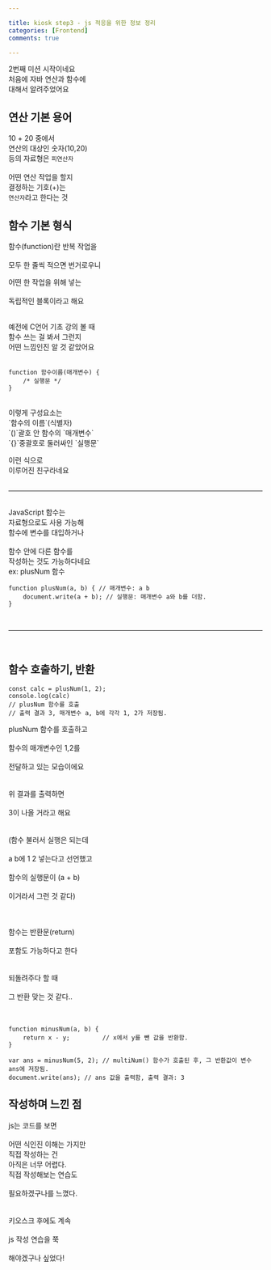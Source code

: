 ```yaml
---

title: kiosk step3 - js 적응을 위한 정보 정리 
categories: [Frontend]
comments: true

---
```


2번째 미션 시작이네요<br/> 
처음에 자바 연산과 함수에<br/> 
대해서 알려주었어요<br/>  

## 연산 기본 용어 

10 + 20 중에서<br/> 
연산의 대상인 숫자(10,20)<br/> 
등의 자료형은 `피연산자`<br/> 
<br/>
어떤 연산 작업을 할지<br/> 
결정하는 기호(+)는<br/> 
`연산자`라고 한다는 것<br/> 


## 함수 기본 형식 

함수(function)란 반복 작업을<br/>   
모두 한 줄씩 적으면 번거로우니<br/>  

어떤 한 작업을 위해 넣는<br/>  
독립적인 블록이라고 해요<br/>  

<br/>
예전에 C언어 기초 강의 볼 때<br/> 
함수 쓰는 걸 봐서 그런지<br/>  
어떤 느낌인진 알 것 같았어요<br/> 
<br/> 

```
function 함수이름(매개변수) {
	/* 실행문 */
}
``` 
<br/>
이렇게 구성요소는<br/> 
`함수의 이름`(식별자)<br/> 
`()`괄호 안 함수의 `매개변수`<br/> 
`{}`중괄호로 둘러싸인 `실행문`<br/> 

이런 식으로<br/> 
이루어진 친구라네요<br/> 
<br/>

*** 

<br/>
 JavaScript 함수는<br/> 
 자료형으로도 사용 가능해<br/>  
 함수에 변수를 대입하거나<br/> 
 <br/>
 함수 안에 다른 함수를<br/>  
 작성하는 것도 가능하다네요<br/>  
 ex: plusNum 함수<br/> 
 
 
``` 
function plusNum(a, b) { // 매개변수: a b
	document.write(a + b); // 실행문: 매개변수 a와 b를 더함.
}
``` 
<br/> 

*** 

<br/> 

## 함수 호출하기, 반환

``` 
const calc = plusNum(1, 2);
console.log(calc)
// plusNum 함수를 호출
// 출력 결과 3, 매개변수 a, b에 각각 1, 2가 저장됨.
``` 

plusNum 함수를 호출하고<br/>  
함수의 매개변수인 1,2를<br/>  
전달하고 있는 모습이에요<br/>  
<br/>
위 결과를 출력하면<br/>  
3이 나올 거라고 해요<br/>  
<br/>
(함수 불러서 실행은 되는데<br/>  
a b에 1 2 넣는다고 선언했고<br/>  
함수의 실행문이 (a + b)<br/>  
이거라서 그런 것 같다)<br/>  
<br/>
<br/>
함수는 반환문(return)<br/>  
포함도 가능하다고 한다<br/>    
<br/>
되돌려주다 할 때<br/>  
그 반환 맞는 것 같다..<br/>  
<br/> 

``` 
function minusNum(a, b) {
    return x - y;         // x에서 y를 뺀 값을 반환함.
}

var ans = minusNum(5, 2); // multiNum() 함수가 호출된 후, 그 반환값이 변수 ans에 저장됨.
document.write(ans); // ans 값을 출력함, 출력 결과: 3
``` 

## 작성하며 느낀 점 

js는 코드를 보면<br/>  
어떤 식인진 이해는 가지만<br/> 
직접 작성하는 건<br/> 
아직은 너무 어렵다. 
<br/>
직접 작성해보는 연습도<br/>  
필요하겠구나를 느꼈다.<br/>  
<br/>
키오스크 후에도 계속<br/>  
js 작성 연습을 쭉<br/>  
해야겠구나 싶었다!<br/> 
